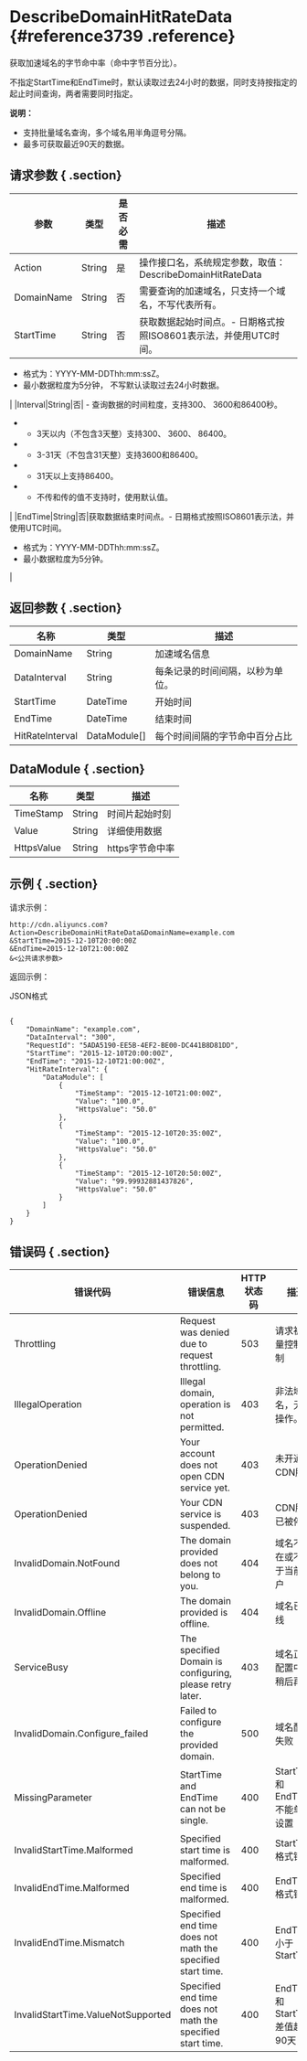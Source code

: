 # DescribeDomainHitRateData {#reference3739 .reference}

获取加速域名的字节命中率（命中字节百分比）。

不指定StartTime和EndTime时，默认读取过去24小时的数据，同时支持按指定的起止时间查询，两者需要同时指定。

**说明：** 

-   支持批量域名查询，多个域名用半角逗号分隔。
-   最多可获取最近90天的数据。

## 请求参数 { .section}

|参数|类型|是否必需|描述|
|--|--|----|--|
|Action|String|是|操作接口名，系统规定参数，取值：DescribeDomainHitRateData|
|DomainName|String|否|需要查询的加速域名，只支持一个域名，不写代表所有。|
|StartTime|String|否|获取数据起始时间点。-   日期格式按照ISO8601表示法，并使用UTC时间。
-   格式为：YYYY-MM-DDThh:mm:ssZ。
-   最小数据粒度为5分钟， 不写默认读取过去24小时数据。

|
|Interval|String|否| -   查询数据的时间粒度，支持300、 3600和86400秒。
-   - 3天以内（不包含3天整）支持300、 3600、 86400。
-   - 3-31天（不包含31天整）支持3600和86400。
-   - 31天以上支持86400。
-   - 不传和传的值不支持时，使用默认值。

 |
|EndTime|String|否|获取数据结束时间点。-   日期格式按照ISO8601表示法，并使用UTC时间。
-   格式为：YYYY-MM-DDThh:mm:ssZ。
-   最小数据粒度为5分钟。

|

## 返回参数 { .section}

|名称|类型|描述|
|--|--|--|
|DomainName|String|加速域名信息|
|DataInterval|String|每条记录的时间间隔，以秒为单位。|
|StartTime|DateTime|开始时间|
|EndTime|DateTime|结束时间|
|HitRateInterval|DataModule\[\]|每个时间间隔的字节命中百分占比|

## DataModule { .section}

|名称|类型|描述|
|--|--|--|
|TimeStamp|String|时间片起始时刻|
|Value|String|详细使用数据|
|HttpsValue|String|https字节命中率|

## 示例 { .section}

请求示例：

```
http://cdn.aliyuncs.com?Action=DescribeDomainHitRateData&DomainName=example.com
&StartTime=2015-12-10T20:00:00Z
&EndTime=2015-12-10T21:00:00Z
&<公共请求参数>
```

返回示例：

JSON格式

```language-json

{
    "DomainName": "example.com",
    "DataInterval": "300",
    "RequestId": "5ADA5190-EE5B-4EF2-BE00-DC441B8D81DD",
    "StartTime": "2015-12-10T20:00:00Z",
    "EndTime": "2015-12-10T21:00:00Z",
    "HitRateInterval": {
        "DataModule": [
            {
                "TimeStamp": "2015-12-10T21:00:00Z",
                "Value": "100.0",
                "HttpsValue": "50.0"
            },
            {
                "TimeStamp": "2015-12-10T20:35:00Z",
                "Value": "100.0",
                "HttpsValue": "50.0"
            },
            {
                "TimeStamp": "2015-12-10T20:50:00Z",
                "Value": "99.99932881437826",
                "HttpsValue": "50.0"
            }
        ]
    }
}

```

## 错误码 { .section}

|错误代码|错误信息|HTTP 状态码|描述|
|----|----|--------|--|
|Throttling|Request was denied due to request throttling.|503|请求被流量控制限制|
|IllegalOperation|Illegal domain, operation is not permitted.|403|非法域名，无法操作。|
|OperationDenied|Your account does not open CDN service yet.|403|未开通CDN服务|
|OperationDenied|Your CDN service is suspended.|403|CDN服务已被停止|
|InvalidDomain.NotFound|The domain provided does not belong to you.|404|域名不存在或不属于当前用户|
|InvalidDomain.Offline|The domain provided is offline.|404|域名已下线|
|ServiceBusy|The specified Domain is configuring, please retry later.|403|域名正在配置中, 请稍后再试|
|InvalidDomain.Configure\_failed|Failed to configure the provided domain.|500|域名配置失败|
|MissingParameter|StartTime and EndTime can not be single.|400|StartTime和EndTime不能单独设置|
|InvalidStartTime.Malformed|Specified start time is malformed.|400|StartTime格式错误|
|InvalidEndTime.Malformed|Specified end time is malformed.|400|EndTime格式错误|
|InvalidEndTime.Mismatch|Specified end time does not math the specified start time.|400|EndTime小于StartTime|
|InvalidStartTime.ValueNotSupported|Specified end time does not math the specified start time.|400|EndTime和StartTime差值超过90天|

